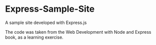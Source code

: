 # Express-Sample-Site
A sample site developed with Express.js

The code was taken from the Web Development with Node and Express book, as
a learning exercise.